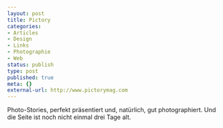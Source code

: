 ```yaml
---
layout: post
title: Pictory
categories:
- Articles
- Design
- Links
- Photographie
- Web
status: publish
type: post
published: true
meta: {}
external-url: http://www.pictorymag.com
---
```

Photo-Stories, perfekt präsentiert und, natürlich, gut photographiert. Und die Seite ist noch nicht einmal drei Tage alt.
